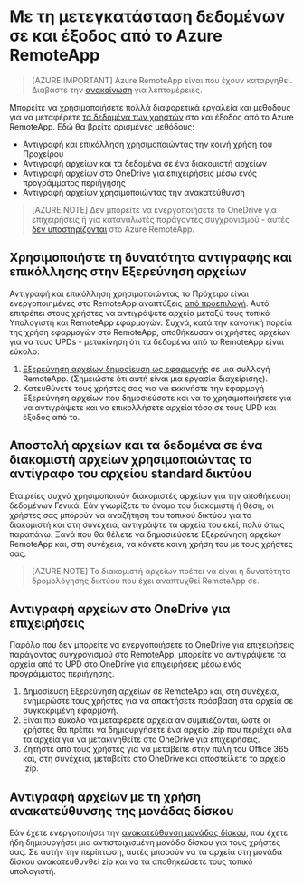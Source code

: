 
<properties
    pageTitle="Μετεγκατάσταση των δεδομένων χρήστη από το Azure RemoteApp | Microsoft Azure"
    description="Μάθετε πώς μπορείτε να μετεγκαταστήσετε τα δεδομένα χρήστη σας και έξοδος από το Azure RemoteApp."
    services="remoteapp"
    documentationCenter=""
    authors="lizap"
    manager="mbaldwin" />

<tags
    ms.service="remoteapp"
    ms.workload="compute"
    ms.tgt_pltfrm="na"
    ms.devlang="na"
    ms.topic="article"
    ms.date="08/15/2016"
    ms.author="elizapo" />



# <a name="how-to-migrate-data-into-and-out-of-azure-remoteapp"></a>Με τη μετεγκατάσταση δεδομένων σε και έξοδος από το Azure RemoteApp

> [AZURE.IMPORTANT]
> Azure RemoteApp είναι που έχουν καταργηθεί. Διαβάστε την [ανακοίνωση](https://go.microsoft.com/fwlink/?linkid=821148) για λεπτομέρειες.

Μπορείτε να χρησιμοποιήσετε πολλά διαφορετικά εργαλεία και μεθόδους για να μεταφέρετε [τα δεδομένα των χρηστών](remoteapp-upd.md) στο και έξοδος από το Azure RemoteApp. Εδώ θα βρείτε ορισμένες μεθόδους:

- Αντιγραφή και επικόλληση χρησιμοποιώντας την κοινή χρήση του Προχείρου
- Αντιγραφή αρχείων και τα δεδομένα σε ένα διακομιστή αρχείων
- Αντιγραφή αρχείων στο OneDrive για επιχειρήσεις μέσω ενός προγράμματος περιήγησης
- Αντιγραφή αρχείων χρησιμοποιώντας την ανακατεύθυνση

>[AZURE.NOTE] 
> Δεν μπορείτε να ενεργοποιήσετε το OneDrive για επιχειρήσεις ή για καταναλωτές παράγοντες συγχρονισμού - αυτές [δεν υποστηρίζονται](remoteapp-onedrive.md) στο Azure RemoteApp.

## <a name="use-copy-and-paste-in-file-explorer"></a>Χρησιμοποιήστε τη δυνατότητα αντιγραφής και επικόλλησης στην Εξερεύνηση αρχείων

Αντιγραφή και επικόλληση χρησιμοποιώντας το Πρόχειρο είναι ενεργοποιημένες στο RemoteApp αναπτύξεις [από προεπιλογή](remoteapp-redirection.md). Αυτό επιτρέπει στους χρήστες να αντιγράψετε αρχεία μεταξύ τους τοπικό Υπολογιστή και RemoteApp εφαρμογών. Συχνά, κατά την κανονική πορεία της χρήση εφαρμογών στο RemoteApp, αποθήκευσαν οι χρήστες αρχείων για να τους UPDs - μετακίνηση ότι τα δεδομένα από το RemoteApp είναι εύκολο:

1. [Εξερεύνηση αρχείων δημοσίευση ως εφαρμογής](remoteapp-publish.md) σε μια συλλογή RemoteApp. (Σημειώστε ότι αυτή είναι μια εργασία διαχείρισης).
2. Κατευθύνετε τους χρήστες σας για να εκκινήστε την εφαρμογή Εξερεύνηση αρχείων που δημοσιεύσατε και να το χρησιμοποιήσετε για να αντιγράψετε και να επικολλήσετε αρχεία τόσο σε τους UPD και έξοδος από το.

## <a name="upload-files-and-data-to-a-file-server-by-using-standard-network-file-copy"></a>Αποστολή αρχείων και τα δεδομένα σε ένα διακομιστή αρχείων χρησιμοποιώντας το αντίγραφο του αρχείου standard δικτύου

Εταιρείες συχνά χρησιμοποιούν διακομιστές αρχείων για την αποθήκευση δεδομένων Γενικά. Εάν γνωρίζετε το όνομα του διακομιστή ή θέση, οι χρήστες σας μπορούν να αναζήτηση του τοπικού δικτύου για το διακομιστή και στη συνέχεια, αντιγράψτε τα αρχεία του εκεί, πολύ όπως παραπάνω. Ξανά που θα θέλετε να δημοσιεύσετε Εξερεύνηση αρχείων RemoteApp και, στη συνέχεια, να κάνετε κοινή χρήση του με τους χρήστες σας.

>[AZURE.NOTE] 
> Το διακομιστή αρχείων πρέπει να είναι η δυνατότητα δρομολόγησης δικτύου που έχει αναπτυχθεί RemoteApp σε.

## <a name="copy-files-to-onedrive-for-business"></a>Αντιγραφή αρχείων στο OneDrive για επιχειρήσεις
Παρόλο που δεν μπορείτε να ενεργοποιήσετε το OneDrive για επιχειρήσεις παράγοντας συγχρονισμού στο RemoteApp, μπορείτε να αντιγράψετε τα αρχεία από το UPD στο OneDrive για επιχειρήσεις μέσω ενός προγράμματος περιήγησης. 

1. Δημοσίευση Εξερεύνηση αρχείων σε RemoteApp και, στη συνέχεια, ενημερώστε τους χρήστες για να αποκτήσετε πρόσβαση στα αρχεία σε συγκεκριμένη εφαρμογή. 
2. Είναι πιο εύκολο να μεταφέρετε αρχεία αν συμπιέζονται, ώστε οι χρήστες θα πρέπει να δημιουργήσετε ένα αρχείο .zip που περιέχει όλα τα αρχεία για να μετακινηθείτε στο OneDrive για επιχειρήσεις.
3. Ζητήστε από τους χρήστες για να μεταβείτε στην πύλη του Office 365, και, στη συνέχεια, μεταβείτε στο OneDrive και αποστείλετε το αρχείο .zip.

## <a name="copy-files-by-using-drive-redirection"></a>Αντιγραφή αρχείων με τη χρήση ανακατεύθυνσης της μονάδας δίσκου

Εάν έχετε ενεργοποιήσει την [ανακατεύθυνση μονάδας δίσκου](remoteapp-redirection.md), που έχετε ήδη δημιουργήσει μια αντιστοιχισμένη μονάδα δίσκου για τους χρήστες σας. Σε αυτήν την περίπτωση, αυτές μπορούν να τα αρχεία στη μονάδα δίσκου ανακατευθυνθεί zip και να τα αποθηκεύσετε τους τοπικό υπολογιστή.